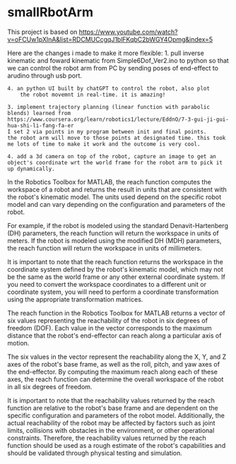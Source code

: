 # smallRbotArm
This project is based on https://www.youtube.com/watch?v=oFCUw1pXlnA&list=RDCMUCcgqJ1blFKqbC2bWGY4Opmg&index=5

Here are the changes i made to make it more flexible:
    1. pull inverse kinematic and foward kinematic from Simple6Dof_Ver2.ino to python so that we can control the robot arm from PC by sending poses of end-effect to arudino through usb port.

    4. an python UI built by chatGPT to control the robot, also plot
        the robot movemnt in real-time. it is amazing!

    3. implement trajectory planning (linear function with parabolic blends) learned from https://www.coursera.org/learn/robotics1/lecture/EddnO/7-3-gui-ji-gui-hua-shi-li-fang-fa-er
    I set 2 via points in my program between init and final points.
    the robot arm will move to those points at designated time. this took me lots of time to make it work and the outcome is very cool.

    4. add a 3d camera on top of the robot, capture an image to get an object's coordinate wrt the world frame for the robot arm to pick it up dynamically.

In the Robotics Toolbox for MATLAB, the reach function computes the workspace of a robot and returns the result in units that are consistent with the robot's kinematic model. The units used depend on the specific robot model and can vary depending on the configuration and parameters of the robot.

For example, if the robot is modeled using the standard Denavit-Hartenberg (DH) parameters, the reach function will return the workspace in units of meters. If the robot is modeled using the modified DH (MDH) parameters, the reach function will return the workspace in units of millimeters.

It is important to note that the reach function returns the workspace in the coordinate system defined by the robot's kinematic model, which may not be the same as the world frame or any other external coordinate system. If you need to convert the workspace coordinates to a different unit or coordinate system, you will need to perform a coordinate transformation using the appropriate transformation matrices.

The reach function in the Robotics Toolbox for MATLAB returns a vector of six values representing the reachability of the robot in six degrees of freedom (DOF). Each value in the vector corresponds to the maximum distance that the robot's end-effector can reach along a particular axis of motion.

The six values in the vector represent the reachability along the X, Y, and Z axes of the robot's base frame, as well as the roll, pitch, and yaw axes of the end-effector. By computing the maximum reach along each of these axes, the reach function can determine the overall workspace of the robot in all six degrees of freedom.

It is important to note that the reachability values returned by the reach function are relative to the robot's base frame and are dependent on the specific configuration and parameters of the robot model. Additionally, the actual reachability of the robot may be affected by factors such as joint limits, collisions with obstacles in the environment, or other operational constraints. Therefore, the reachability values returned by the reach function should be used as a rough estimate of the robot's capabilities and should be validated through physical testing and simulation.








